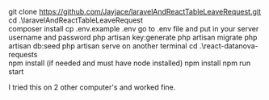 git clone https://github.com/Jayjace/laravelAndReactTableLeaveRequest.git
cd .\laravelAndReactTableLeaveRequest\
composer install 
cp .env.example .env 
go to .env file and put in your server username and password
php artisan key:generate 
php artisan migrate
php artisan db:seed
php artisan serve
on another terminal
cd .\react-datanova-requests\
npm install (if needed and must have node installed)
npm install
npm run start

I tried this on 2 other computer's and worked fine.
